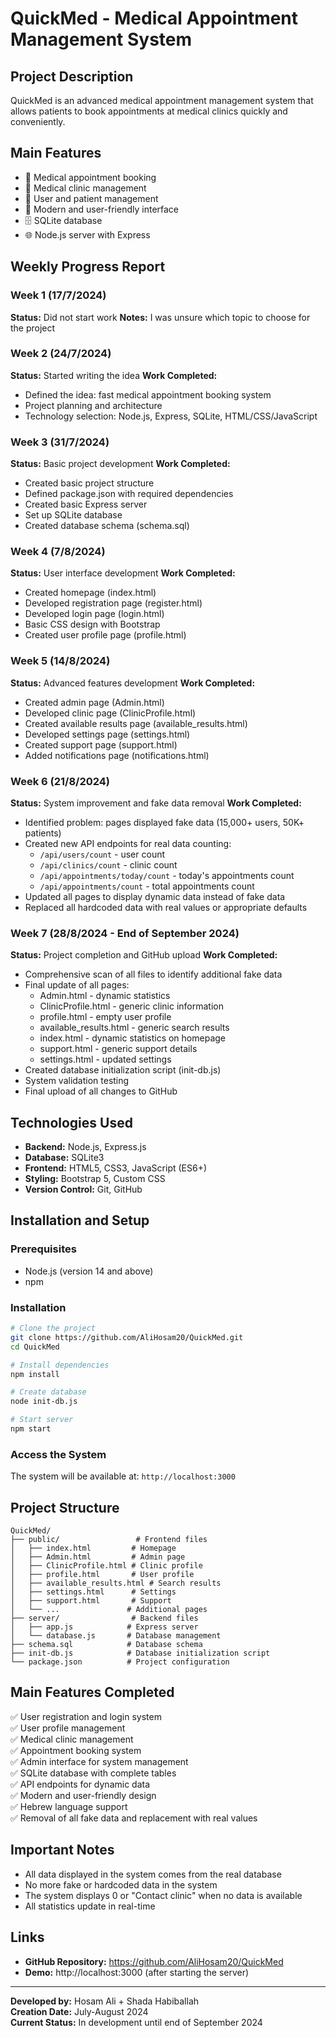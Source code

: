 # QuickMed - Medical Appointment Management System

## Project Description
QuickMed is an advanced medical appointment management system that allows patients to book appointments at medical clinics quickly and conveniently.

## Main Features
- 📅 Medical appointment booking
- 🏥 Medical clinic management
- 👥 User and patient management
- 📱 Modern and user-friendly interface
- 🗄️ SQLite database
- 🌐 Node.js server with Express

## Weekly Progress Report

### Week 1 (17/7/2024)
**Status:** Did not start work
**Notes:** I was unsure which topic to choose for the project

### Week 2 (24/7/2024)
**Status:** Started writing the idea
**Work Completed:**
- Defined the idea: fast medical appointment booking system
- Project planning and architecture
- Technology selection: Node.js, Express, SQLite, HTML/CSS/JavaScript

### Week 3 (31/7/2024)
**Status:** Basic project development
**Work Completed:**
- Created basic project structure
- Defined package.json with required dependencies
- Created basic Express server
- Set up SQLite database
- Created database schema (schema.sql)

### Week 4 (7/8/2024)
**Status:** User interface development
**Work Completed:**
- Created homepage (index.html)
- Developed registration page (register.html)
- Developed login page (login.html)
- Basic CSS design with Bootstrap
- Created user profile page (profile.html)

### Week 5 (14/8/2024)
**Status:** Advanced features development
**Work Completed:**
- Created admin page (Admin.html)
- Developed clinic page (ClinicProfile.html)
- Created available results page (available_results.html)
- Developed settings page (settings.html)
- Created support page (support.html)
- Added notifications page (notifications.html)

### Week 6 (21/8/2024)
**Status:** System improvement and fake data removal
**Work Completed:**
- Identified problem: pages displayed fake data (15,000+ users, 50K+ patients)
- Created new API endpoints for real data counting:
  - `/api/users/count` - user count
  - `/api/clinics/count` - clinic count
  - `/api/appointments/today/count` - today's appointments count
  - `/api/appointments/count` - total appointments count
- Updated all pages to display dynamic data instead of fake data
- Replaced all hardcoded data with real values or appropriate defaults

### Week 7 (28/8/2024 - End of September 2024)
**Status:** Project completion and GitHub upload
**Work Completed:**
- Comprehensive scan of all files to identify additional fake data
- Final update of all pages:
  - Admin.html - dynamic statistics
  - ClinicProfile.html - generic clinic information
  - profile.html - empty user profile
  - available_results.html - generic search results
  - index.html - dynamic statistics on homepage
  - support.html - generic support details
  - settings.html - updated settings
- Created database initialization script (init-db.js)
- System validation testing
- Final upload of all changes to GitHub

## Technologies Used
- **Backend:** Node.js, Express.js
- **Database:** SQLite3
- **Frontend:** HTML5, CSS3, JavaScript (ES6+)
- **Styling:** Bootstrap 5, Custom CSS
- **Version Control:** Git, GitHub

## Installation and Setup

### Prerequisites
- Node.js (version 14 and above)
- npm

### Installation
```bash
# Clone the project
git clone https://github.com/AliHosam20/QuickMed.git
cd QuickMed

# Install dependencies
npm install

# Create database
node init-db.js

# Start server
npm start
```

### Access the System
The system will be available at: `http://localhost:3000`

## Project Structure
```
QuickMed/
├── public/                 # Frontend files
│   ├── index.html         # Homepage
│   ├── Admin.html         # Admin page
│   ├── ClinicProfile.html # Clinic profile
│   ├── profile.html       # User profile
│   ├── available_results.html # Search results
│   ├── settings.html      # Settings
│   ├── support.html       # Support
│   └── ...               # Additional pages
├── server/                # Backend files
│   ├── app.js            # Express server
│   └── database.js       # Database management
├── schema.sql            # Database schema
├── init-db.js            # Database initialization script
└── package.json          # Project configuration
```

## Main Features Completed
✅ User registration and login system  
✅ User profile management  
✅ Medical clinic management  
✅ Appointment booking system  
✅ Admin interface for system management  
✅ SQLite database with complete tables  
✅ API endpoints for dynamic data  
✅ Modern and user-friendly design  
✅ Hebrew language support  
✅ Removal of all fake data and replacement with real values  

## Important Notes
- All data displayed in the system comes from the real database
- No more fake or hardcoded data in the system
- The system displays 0 or "Contact clinic" when no data is available
- All statistics update in real-time

## Links
- **GitHub Repository:** https://github.com/AliHosam20/QuickMed
- **Demo:** http://localhost:3000 (after starting the server)

---
**Developed by:** Hosam Ali + Shada Habiballah  
**Creation Date:** July-August 2024  
**Current Status:** In development until end of September 2024


